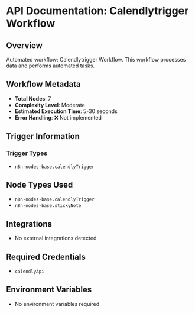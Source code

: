 # API Documentation: Calendlytrigger Workflow

## Overview
Automated workflow: Calendlytrigger Workflow. This workflow processes data and performs automated tasks.

## Workflow Metadata
- **Total Nodes**: 7
- **Complexity Level**: Moderate
- **Estimated Execution Time**: 5-30 seconds
- **Error Handling**: ❌ Not implemented

## Trigger Information
### Trigger Types
- `n8n-nodes-base.calendlyTrigger`

## Node Types Used
- `n8n-nodes-base.calendlyTrigger`
- `n8n-nodes-base.stickyNote`

## Integrations
- No external integrations detected

## Required Credentials
- `calendlyApi`

## Environment Variables
- No environment variables required
